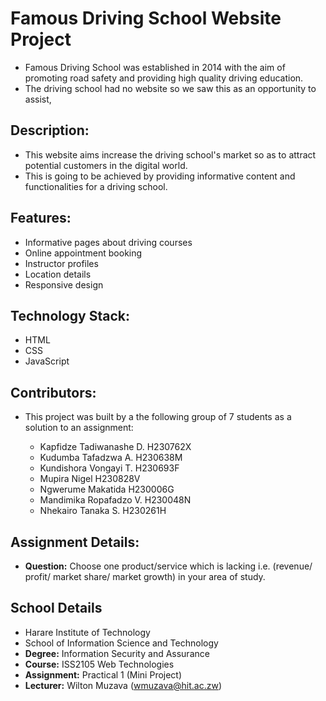 # Famous Driving School Website Project

* Famous Driving School was established in 2014 with the aim of promoting road safety and providing high quality driving education.
* The driving school had no website so we saw this as an opportunity to assist,

## Description:

* This website aims increase the driving school's market so as to attract potential customers in the digital world.
* This is going to be achieved by providing informative content and functionalities for a driving school. 

## Features:

* Informative pages about driving courses
* Online appointment booking
* Instructor profiles
* Location details
* Responsive design

## Technology Stack:

* HTML
* CSS
* JavaScript

## Contributors:

* This project was built by a the following group of 7 students as a solution to an assignment:

  * Kapfidze Tadiwanashe D. H230762X
  * Kudumba Tafadzwa A. H230638M
  * Kundishora Vongayi T. H230693F
  * Mupira Nigel H230828V
  * Ngwerume Makatida H230006G
  * Mandimika Ropafadzo V. H230048N
  * Nhekairo Tanaka S. H230261H

## Assignment Details:

* **Question:** Choose one product/service which is lacking i.e. (revenue/ profit/ market share/
market growth) in your area of study.

## School Details

* Harare Institute of Technology
* School of Information Science and Technology
* **Degree:** Information Security and Assurance
* **Course:** ISS2105 Web Technologies
* **Assignment:** Practical 1 (Mini Project)
* **Lecturer:** Wilton Muzava (wmuzava@hit.ac.zw)
